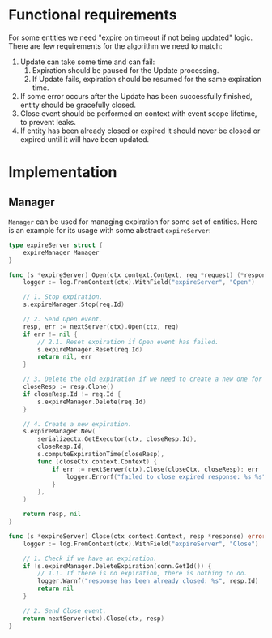 # Functional requirements

For some entities we need "expire on timeout if not being updated" logic. There are few requirements for the algorithm
we need to match:
1. Update can take some time and can fail:
   1. Expiration should be paused for the Update processing.
   2. If Update fails, expiration should be resumed for the same expiration time.
2. If some error occurs after the Update has been successfully finished, entity should be gracefully closed.
3. Close event should be performed on context with event scope lifetime, to prevent leaks.
4. If entity has been already closed or expired it should never be closed or expired until it will have been updated.

# Implementation

## Manager

`Manager` can be used for managing expiration for some set of entities. Here is an example for its usage with some
abstract `expireServer`:

```go
type expireServer struct {
	expireManager Manager
}

func (s *expireServer) Open(ctx context.Context, req *request) (*response, error) {
	logger := log.FromContext(ctx).WithField("expireServer", "Open")

	// 1. Stop expiration.
	s.expireManager.Stop(req.Id)

	// 2. Send Open event.
	resp, err := nextServer(ctx).Open(ctx, req)
	if err != nil {
		// 2.1. Reset expiration if Open event has failed.
		s.expireManager.Reset(req.Id)
		return nil, err
	}

	// 3. Delete the old expiration if we need to create a new one for the new ID.
	closeResp := resp.Clone()
	if closeResp.Id != req.Id {
		s.expireManager.Delete(req.Id)
	}

	// 4. Create a new expiration.
	s.expireManager.New(
		serializectx.GetExecutor(ctx, closeResp.Id),
		closeResp.Id,
		s.computeExpirationTime(closeResp),
		func (closeCtx context.Context) {
			if err := nextServer(ctx).Close(closeCtx, closeResp); err != nil {
				logger.Errorf("failed to close expired response: %s %s", closeResp.Id, err.Error())
			}
		},
	)

	return resp, nil
}

func (s *expireServer) Close(ctx context.Context, resp *response) error {
	logger := log.FromContext(ctx).WithField("expireServer", "Close")

	// 1. Check if we have an expiration.
	if !s.expireManager.DeleteExpiration(conn.GetId()) {
		// 1.1. If there is no expiration, there is nothing to do.
		logger.Warnf("response has been already closed: %s", resp.Id)
		return nil
	}

	// 2. Send Close event.
	return nextServer(ctx).Close(ctx, resp)
}
```